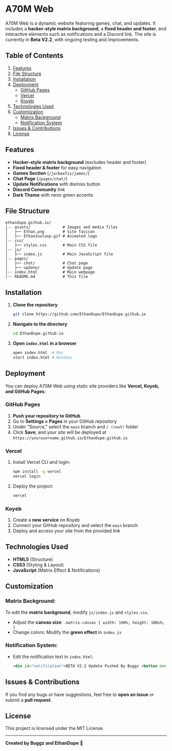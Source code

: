 # A70M Web

A70M Web is a dynamic website featuring games, chat, and updates. It includes a **hacker-style matrix background**, a **fixed header and footer**, and interactive elements such as notifications and a Discord link. The site is currently in **Beta V2.2**, with ongoing testing and improvements.

## Table of Contents
1. [Features](#features)
2. [File Structure](#file-structure)
3. [Installation](#installation)
4. [Deployment](#deployment)
   - [GitHub Pages](#github-pages)
   - [Vercel](#vercel)
   - [Koyeb](#koyeb)
5. [Technologies Used](#technologies-used)
6. [Customization](#customization)
   - [Matrix Background](#matrix-background)
   - [Notification System](#notification-system)
7. [Issues & Contributions](#issues--contributions)
8. [License](#license)

## Features
- **Hacker-style matrix background** (excludes header and footer)
- **Fixed header & footer** for easy navigation
- **Games Section** (`/jarbeefis/james/`)
- **Chat Page** (`/pages/chat/`)
- **Update Notifications** with dismiss button
- **Discord Community** link
- **Dark Theme** with neon green accents

## File Structure
```
ethandupe.github.io/
│-- assets/              # Images and media files
│   ├── Ethan.png        # Site favicon
│   ├── Ethan1noloop.gif # Animated logo
│-- css/
│   ├── styles.css       # Main CSS file
│-- js/
│   ├── index.js         # Main JavaScript file
│-- pages/
│   ├── chat/            # Chat page
│   ├── update/          # Update page
│-- index.html           # Main webpage
│-- README.md            # This file
```

## Installation
1. **Clone the repository**
   ```sh
   git clone https://github.com/EthanDupe/EthanDupe.github.io
   ```
2. **Navigate to the directory**
   ```sh
   cd EthanDupe.github.io
   ```
3. **Open `index.html` in a browser**
   ```sh
   open index.html  # Mac
   start index.html # Windows
   ```

## Deployment
You can deploy A70M Web using static site providers like **Vercel, Koyeb, and GitHub Pages**:

### **GitHub Pages**
1. **Push your repository to GitHub**
2. Go to **Settings > Pages** in your GitHub repository
3. Under "Source," select the `main` branch and `/ (root)` folder
4. Click **Save**, and your site will be deployed at `https://yourusername.github.io/EthanDupe.github.io`

### **Vercel**
1. Install Vercel CLI and login:
   ```sh
   npm install -g vercel
   vercel login
   ```
2. Deploy the project:
   ```sh
   vercel
   ```

### **Koyeb**
1. Create a **new service** on Koyeb
2. Connect your GitHub repository and select the `main` branch
3. Deploy and access your site from the provided link

## Technologies Used
- **HTML5** (Structure)
- **CSS3** (Styling & Layout)
- **JavaScript** (Matrix Effect & Notifications)

## Customization
### Matrix Background:
To edit the **matrix background**, modify `js/index.js` and `styles.css`.
- Adjust the **canvas size**: `.matrix-canvas { width: 100%; height: 100vh; }`
- Change colors: Modify the **green effect** in `index.js`

### Notification System:
- Edit the notification text in `index.html`:
  ```html
  <div id="notification">BETA V2.2 Update Pushed By Buggz <button onclick="dismissNotification()">Dismiss</button></div>
  ```

## Issues & Contributions
If you find any bugs or have suggestions, feel free to **open an issue** or submit a **pull request**.

## License
This project is licensed under the MIT License.

---
**Created by Buggz and EthanDupe** 🚀

